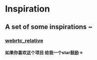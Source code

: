 # Inspiration

## A set of some inspirations ~

### [webrtc_relative](https://github.com/AshineReal/Inspiration/tree/master/webrtc_relative)

#### 如果你喜欢这个项目 给我一个star鼓励 ⭐️



